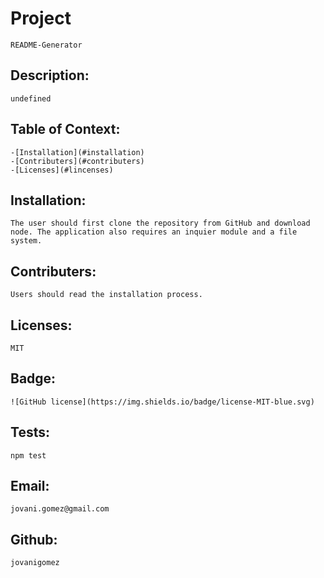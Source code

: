 # Project

    README-Generator

## Description:
    undefined
## Table of Context:
    
    -[Installation](#installation)
    -[Contributers](#contributers)
    -[Licenses](#lincenses)
    
## Installation:
    The user should first clone the repository from GitHub and download node. The application also requires an inquier module and a file system.

## Contributers:
    Users should read the installation process.

## Licenses:
    MIT

## Badge:
    ![GitHub license](https://img.shields.io/badge/license-MIT-blue.svg)

## Tests:
    npm test

## Email:
    jovani.gomez@gmail.com

## Github:
    jovanigomez
    